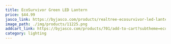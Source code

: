 ```yaml
---
title: EcoSurvivor Green LED Lantern
price: $44.99
jasco_link: https://byjasco.com/products/realtree-ecosurvivor-led-lantern-green-camo?subtheme=ecosurvivor
image_path: ./img/products/11225.png
addcart_link: https://byjasco.com/products/701/add-to-cart?subtheme=ecosurvivor
category: lighting
---
```

